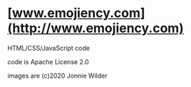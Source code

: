 [www.emojiency.com](http://www.emojiency.com)
===================

HTML/CSS/JavaScript code


code is Apache License 2.0

images are  (c)2020 Jonnie Wilder
